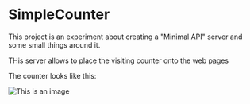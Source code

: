 # SimpleCounter 

This project is an experiment about creating a "Minimal API" server and some small things around it.

THis server allows to place the visiting counter onto the web pages

The counter looks like this:

![This is an image](http://195.242.219.112:5000/counter/863e8de9-6ad7-4f00-84c1-8bacb998e26d)
